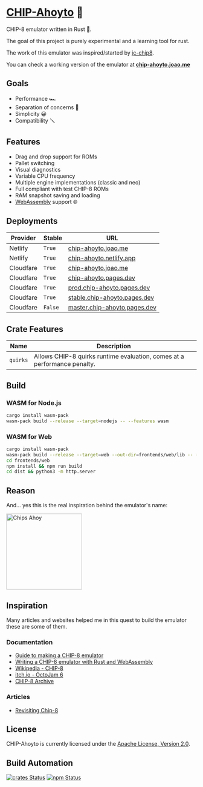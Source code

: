 # [CHIP-Ahoyto](https://chip-ahoyto.joao.me) 🍪

CHIP-8 emulator written in Rust 🦀.

The goal of this project is purely experimental and a learning tool for rust.

The work of this emulator was inspired/started by [jc-chip8](https://github.com/joao-conde/jc-chip8).

You can check a working version of the emulator at **[chip-ahoyto.joao.me](https://chip-ahoyto.joao.me)**

## Goals

* Performance 🏎
* Separation of concerns 🖖
* Simplicity 😀
* Compatibility 🪛

## Features

* Drag and drop support for ROMs
* Pallet switching
* Visual diagnostics
* Variable CPU frequency
* Multiple engine implementations (classic and neo)
* Full compliant with test CHIP-8 ROMs
* RAM snapshot saving and loading
* [WebAssembly](https://webassembly.org) support 🌐

## Deployments

| Provider  | Stable  | URL                                                                  |
| --------- | ------- | -------------------------------------------------------------------- |
| Netlify   | `True`  | [chip-ahoyto.joao.me](chip-ahoyto.joao.me)                           |
| Netlify   | `True`  | [chip-ahoyto.netlify.app](https://chip-ahoyto.netlify.app)           |
| Cloudfare | `True`  | [chip-ahoyto.joao.me](https://chip-ahoyto.joao.me)                   |
| Cloudfare | `True`  | [chip-ahoyto.pages.dev](https://chip-ahoyto.pages.dev)               |
| Cloudfare | `True`  | [prod.chip-ahoyto.pages.dev](https://prod.chip-ahoyto.pages.dev)     |
| Cloudfare | `True`  | [stable.chip-ahoyto.pages.dev](https://stable.chip-ahoyto.pages.dev) |
| Cloudfare | `False` | [master.chip-ahoyto.pages.dev](https://master.chip-ahoyto.pages.dev) |

## Crate Features

| Name     | Description                                                              |
| -------- | ------------------------------------------------------------------------ |
| `quirks` | Allows CHIP-8 quirks runtime evaluation, comes at a performance penalty. |

## Build

### WASM for Node.js

```bash
cargo install wasm-pack
wasm-pack build --release --target=nodejs -- --features wasm
```

### WASM for Web

```bash
cargo install wasm-pack
wasm-pack build --release --target=web --out-dir=frontends/web/lib -- --features wasm
cd frontends/web
npm install && npm run build
cd dist && python3 -m http.server
```

## Reason

And... yes this is the real inspiration behind the emulator's name:

<img src="https://gitlab.stage.hive.pt/joamag/chip-ahoyto/raw/master/res/chips-ahoy.jpeg" alt="Chips Ahoy" width="200" />

## Inspiration

Many articles and websites helped me in this quest to build the emulator these are some of them.

### Documentation

* [Guide to making a CHIP-8 emulator](https://tobiasvl.github.io/blog/write-a-chip-8-emulator)
* [Writing a CHIP-8 emulator with Rust and WebAssembly](https://blog.scottlogic.com/2017/12/13/chip8-emulator-webassembly-rust.html)
* [Wikipedia - CHIP-8](https://en.wikipedia.org/wiki/CHIP-8)
* [itch.io - OctoJam 6](https://itch.io/jam/octojam-6)
* [CHIP-8 Archive](https://johnearnest.github.io/chip8Archive)

### Articles

* [Revisiting Chip-8](https://faizilham.github.io/revisiting-chip8)

## License

CHIP-Ahoyto is currently licensed under the [Apache License, Version 2.0](http://www.apache.org/licenses/).

## Build Automation

[![crates Status](https://img.shields.io/crates/v/chip-ahoyto)](https://crates.io/crates/chip-ahoyto)
[![npm Status](https://img.shields.io/npm/v/chip-ahoyto.svg)](https://www.npmjs.com/package/chip-ahoyto)
